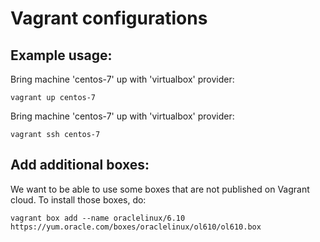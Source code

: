 # Vagrant configurations

## Example usage:

Bring machine 'centos-7' up with 'virtualbox' provider:
  ```
  vagrant up centos-7
  ```

Bring machine 'centos-7' up with 'virtualbox' provider:
  ```
  vagrant ssh centos-7
  ```

## Add additional boxes:

We want to be able to use some boxes that are not published on Vagrant cloud. To install those boxes, do:
  ```
  vagrant box add --name oraclelinux/6.10 https://yum.oracle.com/boxes/oraclelinux/ol610/ol610.box
  ```
